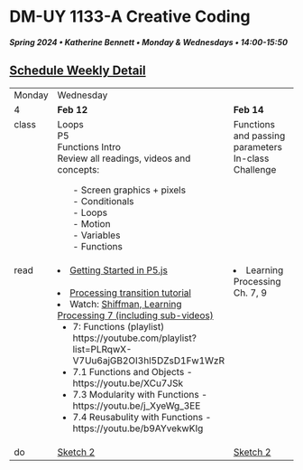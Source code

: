 # DM-UY 1133-A Creative Coding
##### Spring 2024 • Katherine Bennett • Monday & Wednesdays • 14:00-15:50

## [Schedule Weekly Detail](Calendar.md) 

<table>
<tr>
<td>Monday </td>
<td>Wednesday </td>
</tr>
<!-- dates -->
<tr>
  <td valign="top">4 </td>
  <td valign="top" width="48%"><strong>Feb 12</strong></td>
  <td valign="top" width="48%"><strong>Feb 14</strong></td>
</tr>
<!-- class -->
<tr>
	<td valign="top">class</td>
	<td valign="top" width="48%">
	Loops<br>
	P5<br>
	Functions Intro<br>
	Review all readings, videos and concepts: <br>
	<ol>
	- Screen graphics + pixels <br>
	- Conditionals <br>
	- Loops<br>
	- Motion <br>
	- Variables <br>
	- Functions <br>
   </ol>
	</td>
	<!-- day Wed -->
	<td valign="top" width="48%">
	Functions and passing parameters <br>
     In-class Challenge <br>
	</td>
</tr>

<!-- homework -->
<tr>
  <td valign="top">read</td>
  	<!-- day Tues -->
  	<td valign="top">
  		<li><a href = "https://p5js.org/get-started/">Getting Started in P5.js </a> </li> <br>
  	<li> <a href = "https://github.com/processing/p5.js/wiki/Processing-transition"> Processing transition tutorial </a> </li>
  	<li> Watch: <a href="https://www.youtube.com/user/shiffman/playlists?view=50&sort=dd&shelf_id=2">Shiffman, Learning Processing 7 (including sub-videos)</a><ul><li>7: Functions (playlist) https://youtube.com/playlist?list=PLRqwX-V7Uu6ajGB2OI3hl5DZsD1Fw1WzR</li>
		<li>7.1 Functions and Objects - https://youtu.be/XCu7JSk</li>
		<li>7.3 Modularity with Functions - https://youtu.be/j_XyeWg_3EE</li>
		<li>7.4 Reusabulity with Functions - https://youtu.be/b9AYvekwKIg</li>
	</td>
  	<!-- day Wed -->
  	<td valign="top"> 
     <li> Learning Processing Ch. 7, 9 </li> 
   </td>
</tr>
 <!-- do -->
<tr>
  <td valign="top">do</td>
	<!-- day Tues -->
 	<td valign ="top"> 
 	<a href = "Sketch_2.md">Sketch 2</a><br>
 	</td>
  	<!-- day Thurs -->
  	<td valign = "top">
 	<a href = "Sketch_2.md">Sketch 2</a><br>
  	</td>	
</tr>
</table>